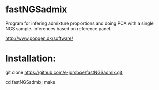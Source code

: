# fastNGSadmix

Program for infering admixture proportions and doing PCA with a single NGS sample. Inferences based on reference panel.

http://www.popgen.dk/software/
 
Installation:
=====

git clone https://github.com/e-jorsboe/fastNGSadmix.git;

cd fastNGSadmix; make
